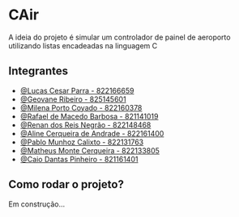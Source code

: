 # CAir

A ideia do projeto é simular um controlador de painel de aeroporto utilizando listas encadeadas na linguagem C

## Integrantes

- [@Lucas Cesar Parra - 822166659](https://www.github.com/Caslu-Parra)
- [@Geovane Ribeiro - 825145601](https://github.com/geovanefern467)
- [@Milena Porto Coyado - 822160378](https://www.github.com/mictalks)
- [@Rafael de Macedo Barbosa - 821141019](https://www.github.com/RafaelMB20)
- [@Renan dos Reis Negrão - 822148468](https://www.github.com/RenanDRN)
- [@Aline Cerqueira de Andrade - 822161400](https://github.com/L1NEA)
- [@Pablo Munhoz Calixto - 822131763](https://github.com/PabloCalixto)
- [@Matheus Monte Cerqueira - 822133805](https://github.com/MatheusMC2)
- [@Caio Dantas Pinheiro - 821161401](https://github.com/caiopine)

## Como rodar o projeto?

Em construção...